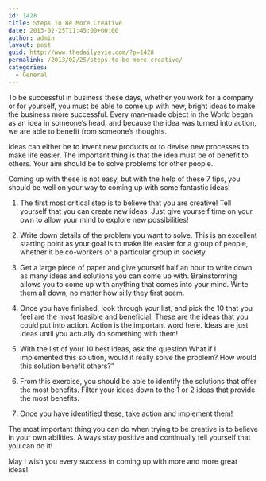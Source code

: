 ```yaml
---
id: 1428
title: Steps To Be More Creative
date: 2013-02-25T11:45:00+00:00
author: admin
layout: post
guid: http://www.thedailyevie.com/?p=1428
permalink: /2013/02/25/steps-to-be-more-creative/
categories:
  - General
---
```

To be successful in business these days, whether you work for a company or for yourself, you must be able to come up with new, bright ideas to make the business more successful. Every man-made object in the World began as an idea in someone&#8217;s head, and because the idea was turned into action, we are able to benefit from someone&#8217;s thoughts.

Ideas can either be to invent new products or to devise new processes to make life easier. The important thing is that the idea must be of benefit to others. Your aim should be to solve problems for other people.
  
Coming up with these is not easy, but with the help of these 7 tips, you should be well on your way to coming up with some fantastic ideas!

1) The first most critical step is to believe that you are creative! Tell yourself that you can create new ideas. Just give yourself time on your own to allow your mind to explore new possibilities!

2) Write down details of the problem you want to solve. This is an excellent starting point as your goal is to make life easier for a group of people, whether it be co-workers or a particular group in society.

3) Get a large piece of paper and give yourself half an hour to write down as many ideas and solutions you can come up with. Brainstorming allows you to come up with anything that comes into your mind. Write them all down, no matter how silly they first seem.

4) Once you have finished, look through your list, and pick the 10 that you feel are the most feasible and beneficial. These are the ideas that you could put into action. Action is the important word here. Ideas are just ideas until you actually do something with them!

5) With the list of your 10 best ideas, ask the question What if I implemented this solution, would it really solve the problem? How would this solution benefit others?&#8221;

6) From this exercise, you should be able to identify the solutions that offer the most benefits. Filter your ideas down to the 1 or 2 ideas that provide the most benefits.

7) Once you have identified these, take action and implement them!

The most important thing you can do when trying to be creative is to believe in your own abilities. Always stay positive and continually tell yourself that you can do it!

May I wish you every success in coming up with more and more great ideas!
